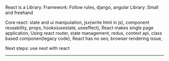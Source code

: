 React is a Library.
Framework: Follow rules, django, angular
Library: Small and freehand

Core react: state and ui manipulation, jsx(write html in js), component reusability, props, hooks(usestate, useeffect),
React makes single page application,
Using react router, state management, redux, context api, class based componen(legacy code),
React has no seo, browser rendering issue,

Next steps: use next with react

---
